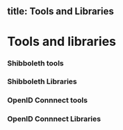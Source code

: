 title: Tools and Libraries
---

# Tools and libraries


### Shibboleth tools


### Shibboleth Libraries


### OpenID Connnect tools


### OpenID Connnect Libraries

